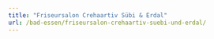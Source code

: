 ```yaml
---
title: "Friseursalon Crehaartiv Sübi & Erdal"
url: /bad-essen/friseursalon-crehaartiv-suebi-und-erdal/
---
```


